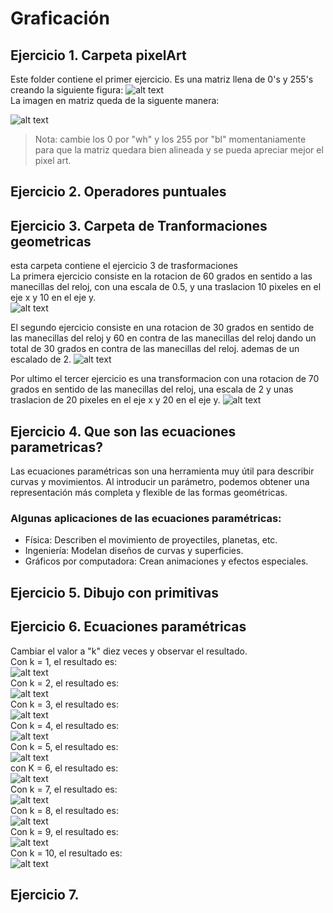 # Graficación
## Ejercicio 1. Carpeta pixelArt
Este folder contiene el primer ejercicio. Es una matriz llena de 0's y 255's creando la siguiente figura: 
![alt text](Imagenes/CorajeOriginal.png)  
La imagen en matriz queda de la siguente manera:  

![alt text](Imagenes/CorajeMatriz.png)
>Nota: cambie los 0 por "wh" y los 255 por "bl" momentaniamente para que la matriz quedara bien alineada y se pueda apreciar mejor el pixel art.  
## Ejercicio 2. Operadores puntuales
 
## Ejercicio 3. Carpeta de Tranformaciones geometricas
esta carpeta contiene el ejercicio 3 de trasformaciones  
La primera ejercicio consiste en la rotacion de 60 grados en sentido a las manecillas del reloj, con una escala de 0.5, y una traslacion 10 pixeles en el eje x y 10 en el eje y.  
![alt text](Imagenes/Transformacion1.png)  


El segundo ejercicio consiste en una rotacion de 30 grados en sentido de las manecillas del reloj y 60 en contra de las manecillas del reloj dando un total de 30 grados en contra de las manecillas del reloj. ademas de un escalado de 2.
![alt text](Imagenes/Transformacion2.png)  


Por ultimo el tercer ejercicio es una transformacion con una rotacion de 70 grados en sentido de las manecillas del reloj, una escala de 2 y unas traslacion de 20 pixeles en el eje x y 20 en el eje y.
![alt text](Imagenes/Transformacion3.png)  

## Ejercicio 4. Que son las ecuaciones parametricas?
Las ecuaciones paramétricas son una herramienta muy útil para describir curvas y movimientos. Al introducir un parámetro, podemos obtener una representación más completa y flexible de las formas geométricas.  
### Algunas aplicaciones de las ecuaciones paramétricas:  
- Física: Describen el movimiento de proyectiles, planetas, etc.
- Ingeniería: Modelan diseños de curvas y superficies.
- Gráficos por computadora: Crean animaciones y efectos especiales.

## Ejercicio 5. Dibujo con primitivas

## Ejercicio 6. Ecuaciones paramétricas
Cambiar el valor a "k" diez veces y observar el resultado.  
Con k = 1, el resultado es:  
![alt text](/Imagenes/k=1.png)  
Con k = 2, el resultado es:  
![alt text](/Imagenes/k=2.png)  
Con k = 3, el resultado es:  
![alt text](/Imagenes/k=3.png)  
Con k = 4, el resultado es:  
![alt text](/Imagenes/k=4.png)  
Con k = 5, el resultado es:  
![alt text](/Imagenes/k=5.png)  
con K = 6, el resultado es:  
![alt text](/Imagenes/k=6.png)  
Con k = 7, el resultado es:  
![alt text](/Imagenes/k=7.png)  
Con k = 8, el resultado es:  
![alt text](/Imagenes/k=8.png)  
Con k = 9, el resultado es:  
![alt text](/Imagenes/k=9.png)  
Con k = 10, el resultado es:  
![alt text](/Imagenes/k=10.png)  

## Ejercicio 7.
